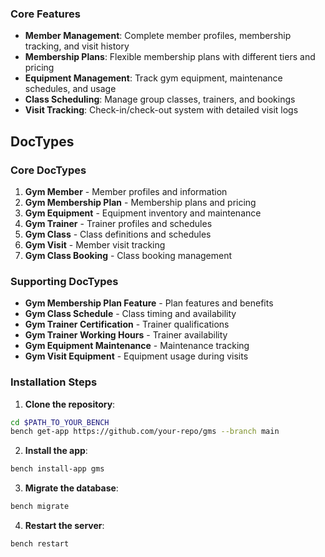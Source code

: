 ### Core Features
- **Member Management**: Complete member profiles, membership tracking, and visit history
- **Membership Plans**: Flexible membership plans with different tiers and pricing
- **Equipment Management**: Track gym equipment, maintenance schedules, and usage
- **Class Scheduling**: Manage group classes, trainers, and bookings
- **Visit Tracking**: Check-in/check-out system with detailed visit logs


## DocTypes

### Core DocTypes
1. **Gym Member** - Member profiles and information
2. **Gym Membership Plan** - Membership plans and pricing
3. **Gym Equipment** - Equipment inventory and maintenance
4. **Gym Trainer** - Trainer profiles and schedules
5. **Gym Class** - Class definitions and schedules
6. **Gym Visit** - Member visit tracking
7. **Gym Class Booking** - Class booking management

### Supporting DocTypes
- **Gym Membership Plan Feature** - Plan features and benefits
- **Gym Class Schedule** - Class timing and availability
- **Gym Trainer Certification** - Trainer qualifications
- **Gym Trainer Working Hours** - Trainer availability
- **Gym Equipment Maintenance** - Maintenance tracking
- **Gym Visit Equipment** - Equipment usage during visits


### Installation Steps

1. **Clone the repository**:
```bash
cd $PATH_TO_YOUR_BENCH
bench get-app https://github.com/your-repo/gms --branch main
```

2. **Install the app**:
```bash
bench install-app gms
```

3. **Migrate the database**:
```bash
bench migrate
```

4. **Restart the server**:
```bash
bench restart
```